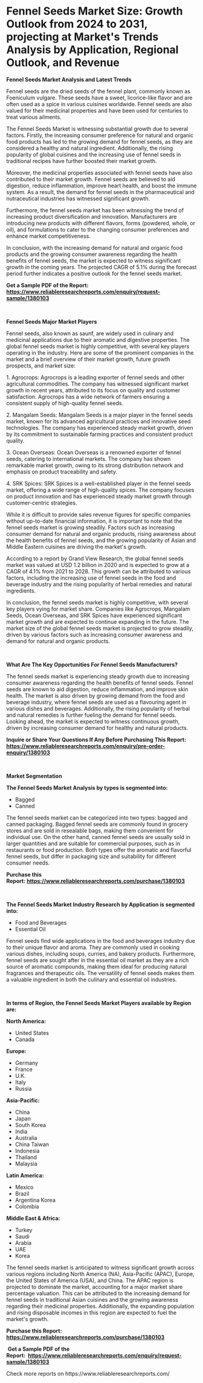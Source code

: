 <p><h1>Fennel Seeds Market Size: Growth Outlook from 2024 to 2031, projecting at Market's Trends Analysis by Application, Regional Outlook, and Revenue</h1></p><p><strong>Fennel Seeds Market Analysis and Latest Trends</strong></p>
<p><p>Fennel seeds are the dried seeds of the fennel plant, commonly known as Foeniculum vulgare. These seeds have a sweet, licorice-like flavor and are often used as a spice in various cuisines worldwide. Fennel seeds are also valued for their medicinal properties and have been used for centuries to treat various ailments.</p><p>The Fennel Seeds Market is witnessing substantial growth due to several factors. Firstly, the increasing consumer preference for natural and organic food products has led to the growing demand for fennel seeds, as they are considered a healthy and natural ingredient. Additionally, the rising popularity of global cuisines and the increasing use of fennel seeds in traditional recipes have further boosted their market growth.</p><p>Moreover, the medicinal properties associated with fennel seeds have also contributed to their market growth. Fennel seeds are believed to aid digestion, reduce inflammation, improve heart health, and boost the immune system. As a result, the demand for fennel seeds in the pharmaceutical and nutraceutical industries has witnessed significant growth.</p><p>Furthermore, the fennel seeds market has been witnessing the trend of increasing product diversification and innovation. Manufacturers are introducing new products with different flavors, forms (powdered, whole, or oil), and formulations to cater to the changing consumer preferences and enhance market competitiveness.</p><p>In conclusion, with the increasing demand for natural and organic food products and the growing consumer awareness regarding the health benefits of fennel seeds, the market is expected to witness significant growth in the coming years. The projected CAGR of 5.1% during the forecast period further indicates a positive outlook for the fennel seeds market.</p></p>
<p><strong>Get a Sample PDF of the Report:&nbsp; <a href="https://www.reliableresearchreports.com/enquiry/request-sample/1380103">https://www.reliableresearchreports.com/enquiry/request-sample/1380103</a></strong></p>
<p>&nbsp;</p>
<p><strong>Fennel Seeds Major Market Players</strong></p>
<p><p>Fennel seeds, also known as saunf, are widely used in culinary and medicinal applications due to their aromatic and digestive properties. The global fennel seeds market is highly competitive, with several key players operating in the industry. Here are some of the prominent companies in the market and a brief overview of their market growth, future growth prospects, and market size:</p><p>1. Agrocrops: Agrocrops is a leading exporter of fennel seeds and other agricultural commodities. The company has witnessed significant market growth in recent years, attributed to its focus on quality and customer satisfaction. Agrocrops has a wide network of farmers ensuring a consistent supply of high-quality fennel seeds.</p><p>2. Mangalam Seeds: Mangalam Seeds is a major player in the fennel seeds market, known for its advanced agricultural practices and innovative seed technologies. The company has experienced steady market growth, driven by its commitment to sustainable farming practices and consistent product quality.</p><p>3. Ocean Overseas: Ocean Overseas is a renowned exporter of fennel seeds, catering to international markets. The company has shown remarkable market growth, owing to its strong distribution network and emphasis on product traceability and safety.</p><p>4. SRK Spices: SRK Spices is a well-established player in the fennel seeds market, offering a wide range of high-quality spices. The company focuses on product innovation and has experienced steady market growth through customer-centric strategies.</p><p>While it is difficult to provide sales revenue figures for specific companies without up-to-date financial information, it is important to note that the fennel seeds market is growing steadily. Factors such as increasing consumer demand for natural and organic products, rising awareness about the health benefits of fennel seeds, and the growing popularity of Asian and Middle Eastern cuisines are driving the market's growth.</p><p>According to a report by Grand View Research, the global fennel seeds market was valued at USD 1.2 billion in 2020 and is expected to grow at a CAGR of 4.1% from 2021 to 2028. This growth can be attributed to various factors, including the increasing use of fennel seeds in the food and beverage industry and the rising popularity of herbal remedies and natural ingredients.</p><p>In conclusion, the fennel seeds market is highly competitive, with several key players vying for market share. Companies like Agrocrops, Mangalam Seeds, Ocean Overseas, and SRK Spices have experienced significant market growth and are expected to continue expanding in the future. The market size of the global fennel seeds market is projected to grow steadily, driven by various factors such as increasing consumer awareness and demand for natural and organic products.</p></p>
<p>&nbsp;</p>
<p><strong>What Are The Key Opportunities For Fennel Seeds Manufacturers?</strong></p>
<p><p>The fennel seeds market is experiencing steady growth due to increasing consumer awareness regarding the health benefits of fennel seeds. Fennel seeds are known to aid digestion, reduce inflammation, and improve skin health. The market is also driven by growing demand from the food and beverage industry, where fennel seeds are used as a flavouring agent in various dishes and beverages. Additionally, the rising popularity of herbal and natural remedies is further fueling the demand for fennel seeds. Looking ahead, the market is expected to witness continuous growth, driven by increasing consumer demand for healthy and natural products.</p></p>
<p><strong>Inquire or Share Your Questions If Any Before Purchasing This Report: <a href="https://www.reliableresearchreports.com/enquiry/pre-order-enquiry/1380103">https://www.reliableresearchreports.com/enquiry/pre-order-enquiry/1380103</a></strong></p>
<p>&nbsp;</p>
<p><strong>Market Segmentation</strong></p>
<p><strong>The Fennel Seeds Market Analysis by types is segmented into:</strong></p>
<p><ul><li>Bagged</li><li>Canned</li></ul></p>
<p><p>The fennel seeds market can be categorized into two types: bagged and canned packaging. Bagged fennel seeds are commonly found in grocery stores and are sold in resealable bags, making them convenient for individual use. On the other hand, canned fennel seeds are usually sold in larger quantities and are suitable for commercial purposes, such as in restaurants or food production. Both types offer the aromatic and flavorful fennel seeds, but differ in packaging size and suitability for different consumer needs.</p></p>
<p><strong>Purchase this Report:&nbsp;<a href="https://www.reliableresearchreports.com/purchase/1380103">https://www.reliableresearchreports.com/purchase/1380103</a></strong></p>
<p>&nbsp;</p>
<p><strong>The Fennel Seeds Market Industry Research by Application is segmented into:</strong></p>
<p><ul><li>Food and Beverages</li><li>Essential Oil</li></ul></p>
<p><p>Fennel seeds find wide applications in the food and beverages industry due to their unique flavor and aroma. They are commonly used in cooking various dishes, including soups, curries, and bakery products. Furthermore, fennel seeds are sought after in the essential oil market as they are a rich source of aromatic compounds, making them ideal for producing natural fragrances and therapeutic oils. The versatility of fennel seeds makes them a valuable ingredient in both the culinary and essential oil industries.</p></p>
<p>&nbsp;</p>
<p><strong>In terms of Region, the Fennel Seeds Market Players available by Region are:</strong></p>
<p>
    <p> <strong> North America: </strong>
        <ul>
            <li>United States</li>
            <li>Canada</li>
        </ul>
        </p> 
    <p> <strong> Europe: </strong>
        <ul>
            <li>Germany</li>
            <li>France</li>
            <li>U.K.</li>
            <li>Italy</li>
            <li>Russia</li>
        </ul>
        </p> 
    <p> <strong> Asia-Pacific: </strong>
        <ul>
            <li>China</li>
            <li>Japan</li>
            <li>South Korea</li>
            <li>India</li>
            <li>Australia</li>
            <li>China Taiwan</li>
            <li>Indonesia</li>
            <li>Thailand</li>
            <li>Malaysia</li>
        </ul>
        </p> 
    <p> <strong> Latin America: </strong>
        <ul>
            <li>Mexico</li>
            <li>Brazil</li>
            <li>Argentina Korea</li>
            <li>Colombia</li>
        </ul>
        </p> 
    <p> <strong> Middle East & Africa: </strong>
        <ul>
            <li>Turkey</li>
            <li>Saudi</li>
            <li>Arabia</li>
            <li>UAE</li>
            <li>Korea</li>
        </ul>
    </p>
    </p>
<p><p>The fennel seeds market is anticipated to witness significant growth across various regions including North America (NA), Asia-Pacific (APAC), Europe, the United States of America (USA), and China. The APAC region is projected to dominate the market, accounting for a major market share percentage valuation. This can be attributed to the increasing demand for fennel seeds in traditional Asian cuisines and the growing awareness regarding their medicinal properties. Additionally, the expanding population and rising disposable incomes in this region are expected to fuel the market's growth.</p></p>
<p><strong>Purchase this Report: <a href="https://www.reliableresearchreports.com/purchase/1380103">https://www.reliableresearchreports.com/purchase/1380103</a></strong></p>
<p>&nbsp;<strong>Get a Sample PDF of the Report:&nbsp;&nbsp;<a href="https://www.reliableresearchreports.com/enquiry/request-sample/1380103">https://www.reliableresearchreports.com/enquiry/request-sample/1380103</a></strong></p>
<p><strong></strong></p>
<p>Check more reports on https://www.reliableresearchreports.com/</p>